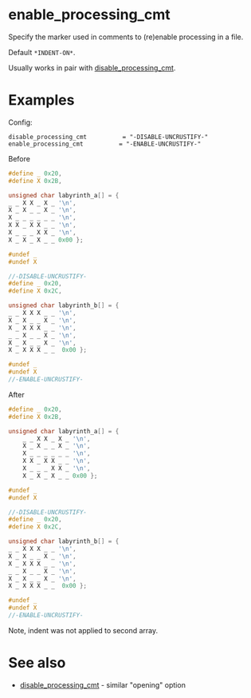# enable_processing_cmt

Specify the marker used in comments to (re)enable processing in a file.

Default `*INDENT-ON*`.

Usually works in pair with [disable_processing_cmt](disable_processing_cmt.md).

# Examples

Config:
```
disable_processing_cmt          = "-DISABLE-UNCRUSTIFY-"
enable_processing_cmt          = "-ENABLE-UNCRUSTIFY-"
```

Before
```cpp
#define _ 0x20,
#define X 0x2B,

unsigned char labyrinth_a[] = {
_ _ X X _ X _ '\n',
X _ X _ _ X _ '\n',
X _ _ _ _ _ _ '\n',
X X _ X X _ _ '\n',
X _ _ _ X X _ '\n',
X _ X _ X _ _ 0x00 };

#undef _
#undef X

//-DISABLE-UNCRUSTIFY-
#define _ 0x20,
#define X 0x2C,

unsigned char labyrinth_b[] = {
_ _ X X X _ _ '\n',
X _ X _ _ X _ '\n',
X _ X X X _ _ '\n',
_ _ X _ _ X _ '\n',
X _ X _ _ X _ '\n',
X _ X X X _ _  0x00 };

#undef _
#undef X
//-ENABLE-UNCRUSTIFY-
```
After
```cpp
#define _ 0x20,
#define X 0x2B,

unsigned char labyrinth_a[] = {
	_ _ X X _ X _ '\n',
	X _ X _ _ X _ '\n',
	X _ _ _ _ _ _ '\n',
	X X _ X X _ _ '\n',
	X _ _ _ X X _ '\n',
	X _ X _ X _ _ 0x00 };

#undef _
#undef X

//-DISABLE-UNCRUSTIFY-
#define _ 0x20,
#define X 0x2C,

unsigned char labyrinth_b[] = {
_ _ X X X _ _ '\n',
X _ X _ _ X _ '\n',
X _ X X X _ _ '\n',
_ _ X _ _ X _ '\n',
X _ X _ _ X _ '\n',
X _ X X X _ _  0x00 };

#undef _
#undef X
//-ENABLE-UNCRUSTIFY-
```
Note, indent was not applied to second array.

# See also

* [disable_processing_cmt](disable_processing_cmt.md) - similar "opening" option
